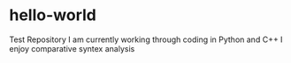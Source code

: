# hello-world
Test Repository
I am currently working through coding in Python and C++
I enjoy comparative syntex analysis
